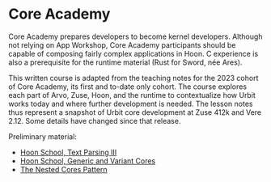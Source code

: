 # Core Academy

Core Academy prepares developers to become kernel developers. Although not relying on App Workshop, Core Academy participants should be capable of composing fairly complex applications in Hoon. C experience is also a prerequisite for the runtime material (Rust for Sword, née Ares).

This written course is adapted from the teaching notes for the 2023 cohort of Core Academy, its first and to-date only cohort. The course explores each part of Arvo, Zuse, Hoon, and the runtime to contextualize how Urbit works today and where further development is needed. The lesson notes thus represent a snapshot of Urbit core development at Zuse 412k and Vere 2.12. Some details have changed since that release.

Preliminary material:

- [Hoon School, Text Parsing III](../hoon-school/Q2-parsing.md)
- [Hoon School, Generic and Variant Cores](../hoon-school/R-metals.md)
- [The Nested Cores Pattern](../../language/hoon/guides/nested-core-pattern.md)
